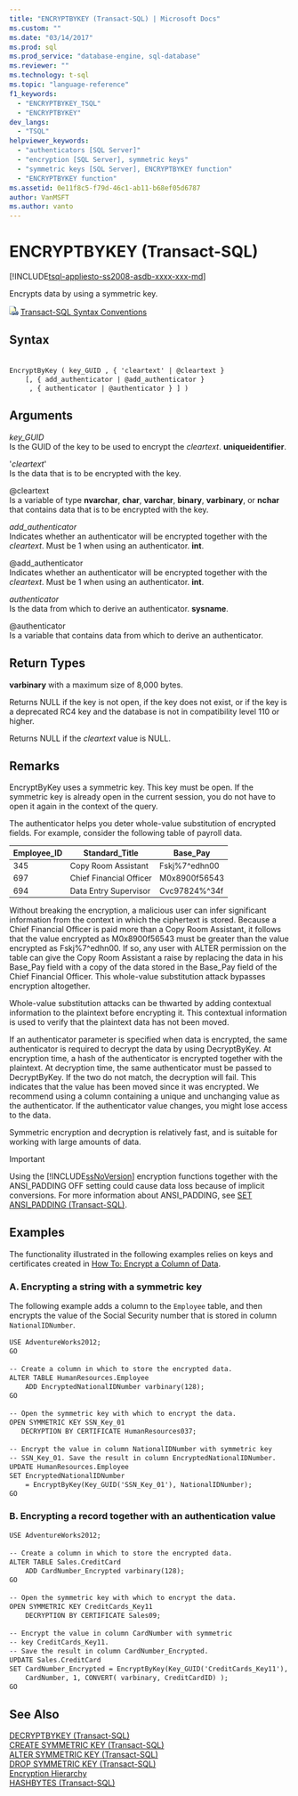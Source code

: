 ```yaml
---
title: "ENCRYPTBYKEY (Transact-SQL) | Microsoft Docs"
ms.custom: ""
ms.date: "03/14/2017"
ms.prod: sql
ms.prod_service: "database-engine, sql-database"
ms.reviewer: ""
ms.technology: t-sql
ms.topic: "language-reference"
f1_keywords: 
  - "ENCRYPTBYKEY_TSQL"
  - "ENCRYPTBYKEY"
dev_langs: 
  - "TSQL"
helpviewer_keywords: 
  - "authenticators [SQL Server]"
  - "encryption [SQL Server], symmetric keys"
  - "symmetric keys [SQL Server], ENCRYPTBYKEY function"
  - "ENCRYPTBYKEY function"
ms.assetid: 0e11f8c5-f79d-46c1-ab11-b68ef05d6787
author: VanMSFT
ms.author: vanto
---
```

# ENCRYPTBYKEY (Transact-SQL)
[!INCLUDE[tsql-appliesto-ss2008-asdb-xxxx-xxx-md](../../includes/tsql-appliesto-ss2008-asdb-xxxx-xxx-md.md)]

  Encrypts data by using a symmetric key.  
  
 ![Topic link icon](../../database-engine/configure-windows/media/topic-link.gif "Topic link icon") [Transact-SQL Syntax Conventions](../../t-sql/language-elements/transact-sql-syntax-conventions-transact-sql.md)  
  
## Syntax  
  
```  
  
EncryptByKey ( key_GUID , { 'cleartext' | @cleartext }  
    [, { add_authenticator | @add_authenticator }  
     , { authenticator | @authenticator } ] )  
```  
  
## Arguments  
 *key_GUID*  
 Is the GUID of the key to be used to encrypt the *cleartext*. **uniqueidentifier**.  
  
 '*cleartext*'  
 Is the data that is to be encrypted with the key.  
  
 @cleartext  
 Is a variable of type **nvarchar**, **char**, **varchar**, **binary**, **varbinary**, or **nchar** that contains data that is to be encrypted with the key.  
  
 *add_authenticator*  
 Indicates whether an authenticator will be encrypted together with the *cleartext*. Must be 1 when using an authenticator. **int**.  
  
 @add_authenticator  
 Indicates whether an authenticator will be encrypted together with the *cleartext*. Must be 1 when using an authenticator. **int**.  
  
 *authenticator*  
 Is the data from which to derive an authenticator. **sysname**.  
  
 @authenticator  
 Is a variable that contains data from which to derive an authenticator.  
  
## Return Types  
 **varbinary** with a maximum size of 8,000 bytes.  
  
 Returns NULL if the key is not open, if the key does not exist, or if the key is a deprecated RC4 key and the database is not in compatibility level 110 or higher.  
 
 Returns NULL if the *cleartext* value is NULL.
  
## Remarks  
 EncryptByKey uses a symmetric key. This key must be open. If the symmetric key is already open in the current session, you do not have to open it again in the context of the query.  
  
 The authenticator helps you deter whole-value substitution of encrypted fields. For example, consider the following table of payroll data.  
  
|Employee_ID|Standard_Title|Base_Pay|  
|------------------|---------------------|---------------|  
|345|Copy Room Assistant|Fskj%7^edhn00|  
|697|Chief Financial Officer|M0x8900f56543|  
|694|Data Entry Supervisor|Cvc97824%^34f|  
  
 Without breaking the encryption, a malicious user can infer significant information from the context in which the ciphertext is stored. Because a Chief Financial Officer is paid more than a Copy Room Assistant, it follows that the value encrypted as M0x8900f56543 must be greater than the value encrypted as Fskj%7^edhn00. If so, any user with ALTER permission on the table can give the Copy Room Assistant a raise by replacing the data in his Base_Pay field with a copy of the data stored in the Base_Pay field of the Chief Financial Officer. This whole-value substitution attack bypasses encryption altogether.  
  
 Whole-value substitution attacks can be thwarted by adding contextual information to the plaintext before encrypting it. This contextual information is used to verify that the plaintext data has not been moved.  
  
 If an authenticator parameter is specified when data is encrypted, the same authenticator is required to decrypt the data by using DecryptByKey. At encryption time, a hash of the authenticator is encrypted together with the plaintext. At decryption time, the same authenticator must be passed to DecryptByKey. If the two do not match, the decryption will fail. This indicates that the value has been moved since it was encrypted. We recommend using a column containing a unique and unchanging value as the authenticator. If the authenticator value changes, you might lose access to the data.  
  
 Symmetric encryption and decryption is relatively fast, and is suitable for working with large amounts of data.  
  
> [!IMPORTANT]  
>  Using the [!INCLUDE[ssNoVersion](../../includes/ssnoversion-md.md)] encryption functions together with the ANSI_PADDING OFF setting could cause data loss because of implicit conversions. For more information about ANSI_PADDING, see [SET ANSI_PADDING &#40;Transact-SQL&#41;](../../t-sql/statements/set-ansi-padding-transact-sql.md).  
  
## Examples  
 The functionality illustrated in the following examples relies on keys and certificates created in [How To: Encrypt a Column of Data](../../relational-databases/security/encryption/encrypt-a-column-of-data.md).  
  
### A. Encrypting a string with a symmetric key  
 The following example adds a column to the `Employee` table, and then encrypts the value of the Social Security number that is stored in column `NationalIDNumber`.  
  
```  
USE AdventureWorks2012;  
GO  
  
-- Create a column in which to store the encrypted data.  
ALTER TABLE HumanResources.Employee  
    ADD EncryptedNationalIDNumber varbinary(128);   
GO  
  
-- Open the symmetric key with which to encrypt the data.  
OPEN SYMMETRIC KEY SSN_Key_01  
   DECRYPTION BY CERTIFICATE HumanResources037;  
  
-- Encrypt the value in column NationalIDNumber with symmetric key  
-- SSN_Key_01. Save the result in column EncryptedNationalIDNumber.  
UPDATE HumanResources.Employee  
SET EncryptedNationalIDNumber  
    = EncryptByKey(Key_GUID('SSN_Key_01'), NationalIDNumber);  
GO  
```  
  
### B. Encrypting a record together with an authentication value  
  
```  
USE AdventureWorks2012;  
  
-- Create a column in which to store the encrypted data.  
ALTER TABLE Sales.CreditCard   
    ADD CardNumber_Encrypted varbinary(128);   
GO  
  
-- Open the symmetric key with which to encrypt the data.  
OPEN SYMMETRIC KEY CreditCards_Key11  
    DECRYPTION BY CERTIFICATE Sales09;  
  
-- Encrypt the value in column CardNumber with symmetric   
-- key CreditCards_Key11.  
-- Save the result in column CardNumber_Encrypted.    
UPDATE Sales.CreditCard  
SET CardNumber_Encrypted = EncryptByKey(Key_GUID('CreditCards_Key11'),   
    CardNumber, 1, CONVERT( varbinary, CreditCardID) );  
GO  
```  
  
## See Also  
 [DECRYPTBYKEY &#40;Transact-SQL&#41;](../../t-sql/functions/decryptbykey-transact-sql.md)   
 [CREATE SYMMETRIC KEY &#40;Transact-SQL&#41;](../../t-sql/statements/create-symmetric-key-transact-sql.md)   
 [ALTER SYMMETRIC KEY &#40;Transact-SQL&#41;](../../t-sql/statements/alter-symmetric-key-transact-sql.md)   
 [DROP SYMMETRIC KEY &#40;Transact-SQL&#41;](../../t-sql/statements/drop-symmetric-key-transact-sql.md)   
 [Encryption Hierarchy](../../relational-databases/security/encryption/encryption-hierarchy.md)   
 [HASHBYTES &#40;Transact-SQL&#41;](../../t-sql/functions/hashbytes-transact-sql.md)  
  
  
